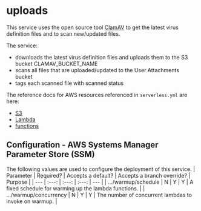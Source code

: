 # uploads

This service uses the open source tool [ClamAV](https://clamav.net) to get the latest virus definition files and to scan new/updated files.

The service:

- downloads the latest virus definition files and uploads them to the S3 bucket CLAMAV_BUCKET_NAME
- scans all files that are uploaded/updated to the User Attachments bucket
- tags each scanned file with scanned status

The reference docs for AWS resources referenced in `serverless.yml` are here:

- [S3](https://docs.aws.amazon.com/AWSCloudFormation/latest/UserGuide/AWS_S3.html)
- [Lambda](https://docs.aws.amazon.com/AWSCloudFormation/latest/UserGuide/AWS_Lambda.html)
- [functions](https://www.serverless.com/framework/docs/providers/aws/guide/functions)

## Configuration - AWS Systems Manager Parameter Store (SSM)

The following values are used to configure the deployment of this service.
| Parameter | Required? | Accepts a default? | Accepts a branch override? | Purpose |
| --- | :---: | :---: | :---: | --- |
| .../warmup/schedule | N | Y | Y | A fixed schedule for warming up the lambda functions. |
| .../warmup/concurrency | N | Y | Y | The number of concurrent lambdas to invoke on warmup. |
